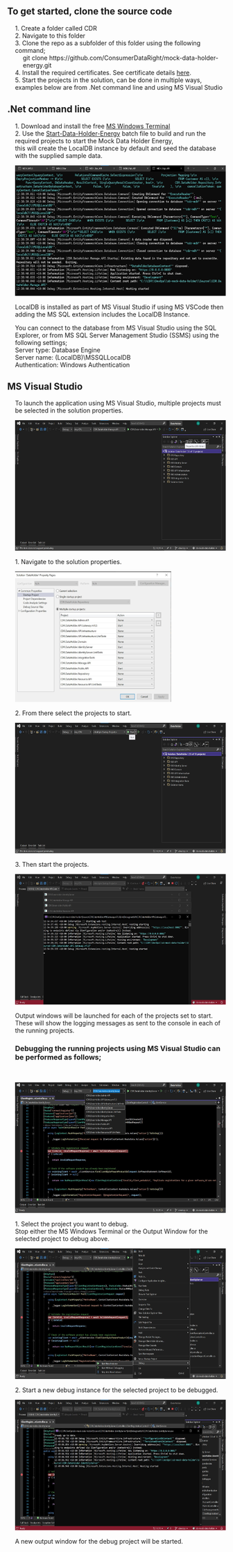 <h2>To get started, clone the source code</h2>
<div style="margin-left:18px;">
1. Create a folder called CDR<br />
2. Navigate to this folder<br />
3. Clone the repo as a subfolder of this folder using the following command;<br />
<div style="margin-left:18px;">
git clone https://github.com/ConsumerDataRight/mock-data-holder-energy.git<br />
</div>
4. Install the required certificates. See certificate details <a href="../../CertificateManagement/README.md" title="Certificate Management" alt="Certificate Management - CertificateManagement/README.md"> here</a>.<br />
5. Start the projects in the solution, can be done in multiple ways, examples below are from .Net command line and using MS Visual Studio<br />
</div>

<h2>.Net command line</h2>
<div style="margin-left:18px;">
<p>1. Download and install the free <a href="https://docs.microsoft.com/en-us/windows/terminal/get-started" title="Download the free Windows Terminal here" alt="Download the free MS Windows Terminal here">MS Windows Terminal</a>
<br />
2. Use the <a href="../../Source/Start-Data-Holder-Energy.bat" title="Use the Start-Data-Holder-Energy .Net CLI batch file here" alt="Use the Start-Data-Holder-Energy .Net CLI batch file here">Start-Data-Holder-Energy</a> batch file to build and run the required projects to start the Mock Data Holder Energy,
<br />
this will create the LocalDB instance by default and seed the database with the supplied sample data.
</p>

[<img src="./images/DotNet-CLI-Running.png" height='300' width='600' alt="Start projects from .Net CLI"/>](./images/DotNet-CLI-Running.png)

<p>LocalDB is installed as part of MS Visual Studio if using MS VSCode then adding the MS SQL extension includes the LocalDB Instance.</p>
<p>You can connect to the database from MS Visual Studio using the SQL Explorer, or from MS SQL Server Management Studio (SSMS) using
	the following settings; <br />
	Server type: Database Engine <br />
	Server name: (LocalDB)\MSSQLLocalDB <br />
	Authentication: Windows Authentication<br />
</p>
</div>

<h2>MS Visual Studio</h2>
<div style="margin-left:18px;">
<p>To launch the application using MS Visual Studio, multiple projects must be selected in the solution properties.</p>

[<img src="./images/MS-Visual-Studio-Solution-properties.png" height='300' width='600' alt="Solution properties"/>](./images/MS-Visual-Studio-Solution-properties.png)

<p>1. Navigate to the solution properties.</p>

[<img src="./images/MS-Visual-Studio-Select-multiple-projects.png" height='300' width='360' alt="Projects selected to be started"/>](./images/MS-Visual-Studio-Select-multiple-projects.png)

<p>2. From there select the projects to start.</p>

[<img src="./images/MS-Visual-Studio-Start.png" height='300' width='600' alt="Start the projects"/>](./images/MS-Visual-Studio-Start.png)

<p>3. Then start the projects.</p>

[<img src="./images/MS-Visual-Studio-Running.png" height='300' width='600' alt="Projects running"/>](./images/MS-Visual-Studio-Running.png)

Output windows will be launched for each of the projects set to start.  
These will show the logging messages as sent to the console in each of the running projects.
<br />

<p><h3>Debugging the running projects using MS Visual Studio can be performed as follows;</h3>
<br />

[<img src="./images/Debug-using-MS-Visual-Studio-pt1.png" height='300' width='600' alt="Place breakpoint(s) in the projects"/>](./images/Debug-using-MS-Visual-Studio-pt1.png)

<p>1. Select the project you want to debug.
	<br />
	Stop either the MS Windows Terminal or the Output Window for the selected project to debug above.
</p>

[<img src="./images/Debug-using-MS-Visual-Studio-pt2.png" height='300' width='600' alt="Start a new debug instance"/>](./images/Debug-using-MS-Visual-Studio-pt2.png)

<p>2. Start a new debug instance for the selected project to be debugged.</p>

[<img src="./images/Debug-using-MS-Visual-Studio-pt3.png" height='300' width='600' alt="Newly started output window"/>](./images/Debug-using-MS-Visual-Studio-pt3.png)

<p>A new output window for the debug project will be started.</p>
</p>
</div>